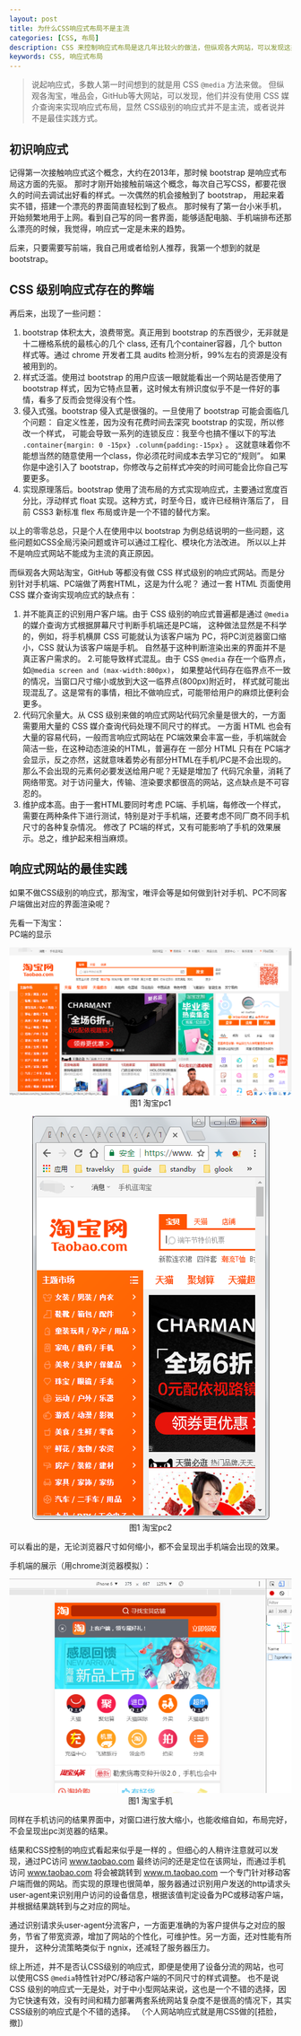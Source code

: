 ```yaml
---
layout: post
title: 为什么CSS响应式布局不是主流
categories: [CSS, 布局]
description: CSS 来控制响应式布局是这几年比较火的做法，但纵观各大网站，可以发现这并不是主流的做法。
keywords: CSS, 响应式布局
---
```


> 说起响应式，多数人第一时间想到的就是用 CSS `@media` 方法来做。
但纵观各淘宝，唯品会，GitHub等大网站，可以发现，他们并没有使用 CSS 媒介查询来实现响应式布局，显然 CSS级别的响应式并不是主流，或者说并不是最佳实践方式。


## 初识响应式
记得第一次接触响应式这个概念，大约在2013年，那时候 bootstrap 是响应式布局这方面的先驱。
那时才刚开始接触前端这个概念，每次自己写CSS，都要花很久的时间去调试出好看的样式。一次偶然的机会接触到了 bootstrap，
用起来着实不错，搭建一个漂亮的界面简直轻松到了极点。
那时候有了第一台小米手机，开始频繁地用于上网。看到自己写的同一套界面，能够适配电脑、手机端排布还那么漂亮的时候，我觉得，响应式一定是未来的趋势。


后来，只要需要写前端，我自己用或者给别人推荐，我第一个想到的就是 bootstrap。

## CSS 级别响应式存在的弊端
再后来，出现了一些问题：  
1. bootstrap 体积太大，浪费带宽。真正用到 bootstrap 的东西很少，无非就是十二栅格系统的最核心的几个 class,
还有几个container容器，几个 button 样式等。通过 chrome 开发者工具 audits 检测分析，99%左右的资源是没有被用到的。
2. 样式泛滥。使用过 bootstrap 的用户应该一眼就能看出一个网站是否使用了 bootstrap 样式，因为它特点显著，这时候太有辨识度似乎不是一件好的事情，看多了反而会觉得没有个性。
3. 侵入式强。bootstrap 侵入式是很强的。一旦使用了 bootstrap 可能会面临几个问题：
自定义性差，因为没有花费时间去深究 bootstrap 的实现，所以修改一个样式，
可能会导致一系列的连锁反应：我至今也搞不懂以下的写法 `.container{margin: 0 -15px} .colunm{padding:-15px}` 。
这就意味着你不能想当然的随意使用一个class，你必须花时间成本去学习它的“规则”。
如果你是中途引入了 bootstrap，你修改与之前样式冲突的时间可能会比你自己写要更多。
4. 实现原理落后。bootstrap 使用了流布局的方式实现响应式，主要通过宽度百分比，浮动样式 float 实现。这种方式，时至今日，或许已经稍许落后了，
目前 CSS3 新标准 flex 布局或许是一个不错的替代方案。


以上的零零总总，只是个人在使用中以 bootstrap 为例总结说明的一些问题，这些问题如CSS全局污染问题或许可以通过工程化、模块化方法改进。
所以以上并不是响应式网站不能成为主流的真正原因。

而纵观各大网站淘宝，GitHub 等都没有做 CSS 样式级别的响应式网站。而是分别针对手机端、PC端做了两套HTML，这是为什么呢？
通过一套 HTML 页面使用 CSS 媒介查询实现响应式的缺点有：
1. 并不能真正的识别用户客户端。由于 CSS 级别的响应式普遍都是通过 `@media` 的媒介查询方式根据屏幕尺寸判断手机端还是PC端，
这种做法显然是不科学的，例如，将手机横屏 CSS 可能就认为该客户端为 PC，将PC浏览器窗口缩小，CSS 就认为该客户端是手机。
自然基于这种判断渲染出来的界面并不是真正客户需求的。
2.可能导致样式混乱。由于 CSS `@media` 存在一个临界点，如`@media screen and (max-width:800px)`，
如果整站代码存在临界点不一致的情况，当窗口尺寸缩小或放到大这一临界点(800px)附近时，
样式就可能出现混乱了。这是常有的事情，相比不做响应式，可能带给用户的麻烦比便利会更多。
3. 代码冗余量大。从 CSS 级别来做的响应式网站代码冗余量是很大的，一方面需要用大量的 CSS 媒介查询代码处理不同尺寸的样式。
一方面 HTML 也会有大量的容易代码，一般而言响应式网站在 PC端效果会丰富一些，手机端就会简洁一些，在这种动态渲染的HTML，普遍存在
一部分 HTML 只有在 PC端才会显示，反之亦然，这就意味着势必有部分HTML在手机/PC是不会出现的。那么不会出现的元素何必要发送给用户呢？无疑是增加了
代码冗余量，消耗了网络带宽。对于访问量大，传输、渲染要求都很高的网站，这点缺点是不可容忍的。
4. 维护成本高。由于一套HTML要同时考虑 PC端、手机端，每修改一个样式，需要在两种条件下进行测试，特别是对于手机端，还要考虑不同厂商不同手机尺寸的各种复杂情况。
修改了 PC端的样式，又有可能影响了手机的效果展示。总之，维护起来相当麻烦。

## 响应式网站的最佳实践
如果不做CSS级别的响应式，那淘宝，唯评会等是如何做到针对手机、PC不同客户端做出对应的界面渲染呢？

先看一下淘宝：  
PC端的显示
<p style="text-align: center;">
    <img src="/images/posts/responsive/taobaopc1.png" alt="淘宝pc1">
    <br/>
    图1 淘宝pc1
</p>
<p style="text-align: center;">
    <img src="/images/posts/responsive/taobaopc2.png" alt="淘宝pc2">
    <br/>
    图1 淘宝pc2
</p>
可以看出的是，无论浏览器尺寸如何缩小，都不会呈现出手机端会出现的效果。  


手机端的展示（用chrome浏览器模拟）：
<p style="text-align: center;">
    <img src="/images/posts/responsive/taobaophone.png" alt="淘宝phone">
    <br/>
    图1 淘宝手机
</p>


同样在手机访问的结果界面中，对窗口进行放大缩小，也能收缩自如，布局完好，不会呈现出pc浏览器的结果。


结果和CSS控制的响应式看起来似乎是一样的 。但细心的人稍许注意就可以发现，通过PC访问 www.taobao.com 最终访问的还是定位在该网址，而通过手机
访问 www.taobao.com 将会被跳转到 www.m.taobao.com 一个专门针对移动客户端而做的网站。而实现的原理也很简单，服务器通过识别用户发送的http请求头
user-agent来识别用户访问的设备信息，根据该值判定设备为PC或移动客户端，并根据结果跳转到与之对应的网址。

通过识别请求头user-agent分流客户，一方面更准确的为客户提供与之对应的服务，节省了带宽资源，增加了网站的个性化，可维护性。另一方面，还对性能有所提升，
这种分流策略类似于 ngnix，还减轻了服务器压力。


综上所述，并不是否认CSS级别的响应式，即便是使用了设备分流的网站，也可以使用CSS `@media`特性针对PC/移动客户端的不同尺寸的样式调整。
也不是说 CSS 级别的响应式一无是处，对于中小型网站来说，这也是一个不错的选择，因为它快速有效，没有时间和精力部署两套系统网站复杂度不是很高的情况下，其实CSS级别的响应式是个不错的选择。
（个人网站响应式就是用CSS做的[捂脸，撤]）

